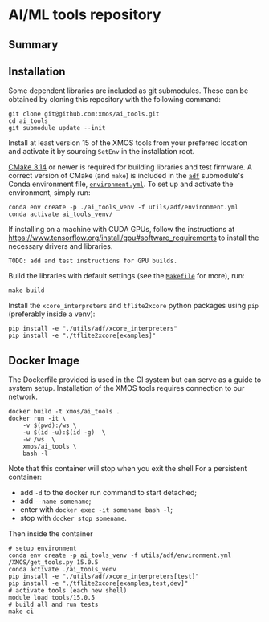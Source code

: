 AI/ML tools repository
======================

Summary
-------


Installation
------------
Some dependent libraries are included as git submodules.
These can be obtained by cloning this repository with the following command:
```shell
git clone git@github.com:xmos/ai_tools.git
cd ai_tools
git submodule update --init
```

Install at least version 15 of the XMOS tools from your preferred location and activate it by sourcing `SetEnv` in the installation root.

[CMake 3.14](https://cmake.org/download/) or newer is required for building libraries and test firmware.
A correct version of CMake (and `make`) is included in the [`adf`](https://github.com/xmos/adf) submodule's Conda environment file, [`environment.yml`](https://github.com/xmos/adf/blob/develop/environment.yml).
To set up and activate the environment, simply run:
```shell
conda env create -p ./ai_tools_venv -f utils/adf/environment.yml
conda activate ai_tools_venv/
```

If installing on a machine with CUDA GPUs, follow the instructions at https://www.tensorflow.org/install/gpu#software_requirements to install the necessary drivers and libraries.
```shell
TODO: add and test instructions for GPU builds.
```

Build the libraries with default settings (see the [`Makefile`](Makefile) for more), run:
```shell
make build
```

Install the `xcore_interpreters` and `tflite2xcore` python packages using `pip` (preferably inside a venv):
```shell
pip install -e "./utils/adf/xcore_interpreters"
pip install -e "./tflite2xcore[examples]"
```

Docker Image
------------

The Dockerfile provided is used in the CI system but can serve as a guide to system setup.
Installation of the XMOS tools requires connection to our network.

```shell
docker build -t xmos/ai_tools .
docker run -it \
    -v $(pwd):/ws \
    -u $(id -u):$(id -g)  \
    -w /ws  \
    xmos/ai_tools \
    bash -l
```

Note that this container will stop when you exit the shell
For a persistent container:
 - add `-d` to the docker run command to start detached;
 - add `--name somename`;
 - enter with `docker exec -it somename bash -l`;
 - stop with `docker stop somename`.

Then inside the container
```shell
# setup environment
conda env create -p ai_tools_venv -f utils/adf/environment.yml
/XMOS/get_tools.py 15.0.5
conda activate ./ai_tools_venv
pip install -e "./utils/adf/xcore_interpreters[test]"
pip install -e "./tflite2xcore[examples,test,dev]"
# activate tools (each new shell)
module load tools/15.0.5
# build all and run tests
make ci
```

